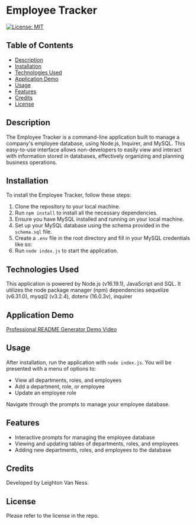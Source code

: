 # Employee Tracker
[![License: MIT](https://img.shields.io/badge/License-MIT-yellow.svg)](https://opensource.org/licenses/MIT)

## Table of Contents
* [Description](#description)
* [Installation](#installation)
* [Technologies Used](#technologies-used)
* [Application Demo](#application-demo)
* [Usage](#usage)
* [Features](#features)
* [Credits](#credits)
* [License](#license)

## Description

The Employee Tracker is a command-line application built to manage a company's employee database, using Node.js, Inquirer, and MySQL. This easy-to-use interface allows non-developers to easily view and interact with information stored in databases, effectively organizing and planning business operations.

## Installation

To install the Employee Tracker, follow these steps:

1. Clone the repository to your local machine.
2. Run `npm install` to install all the necessary dependencies.
3. Ensure you have MySQL installed and running on your local machine.
4. Set up your MySQL database using the schema provided in the `schema.sql` file.
5. Create a `.env` file in the root directory and fill in your MySQL credentials like so:
6. Run `node index.js` to start the application.

## Technologies Used

This application is powered by Node.js (v16.19.1), JavaScript and SQL. It utilizes the node package manager (npm) dependencies sequelize (v6.31.0), mysql2 (v3.2.4), dotenv (16.0.3v), inquirer 

## Application Demo

[Professional README Generator Demo Video](https://www.icloud.com/iclouddrive/045wdyNu0Q88haiJf81CrEJcQ#Employee_Tracker)

## Usage

After installation, run the application with `node index.js`. You will be presented with a menu of options to:

- View all departments, roles, and employees
- Add a department, role, or employee
- Update an employee role

Navigate through the prompts to manage your employee database.

## Features

- Interactive prompts for managing the employee database
- Viewing and updating tables of departments, roles, and employees
- Adding new departments, roles, and employees to the database

## Credits

Developed by Leighton Van Ness.

## License

Please refer to the license in the repo.



